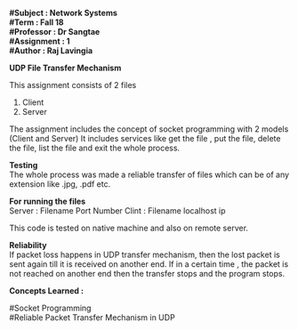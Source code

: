 **#Subject : Network Systems  
#Term : Fall 18  
#Professor : Dr Sangtae  
#Assignment : 1  
#Author : Raj Lavingia**  

**UDP File Transfer Mechanism**

This assignment consists of 2 files
1) Client
2) Server

The assignment includes the concept of socket programming with 2 models (Client and Server)
It includes services like get the file , put the file, delete the file, list the file and exit the whole process.

**Testing**  
The whole process was made a reliable transfer of files which can be of any extension like .jpg, .pdf etc.

**For running the files**  
Server : Filename Port Number
Clint : Filename localhost ip

This code is tested on native machine and also on remote server.

**Reliability**  
If packet loss happens in UDP transfer mechanism, then the lost packet is sent again till it is received on another end. 
If in a certain time , the packet is not reached on another end then the transfer stops and the program stops.

**Concepts Learned :**  

#Socket Programming  
#Reliable Packet Transfer Mechanism in UDP  

